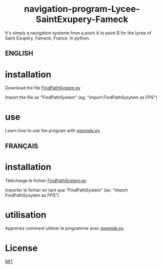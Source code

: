 <h1 align="center">navigation-program-Lycee-SaintExupery-Fameck</h1>

<p align="center">
<a href="https://img.shields.io/badge/python-3670A0?style=for-the-badge&logo=python&logoColor=ffdd54" alt="python" /></a>
</p>

It's simply a navigation systeme from a point A to point B for the lycée of Saint Exupéry, Fameck, France. In python.

## ENGLISH

# installation
Download the file [FindPathSystem.py](https://github.com/KyleCie/navigation-program-Lycee-SaintExupery-Fameck/blob/main/english/FindPathSystem.py)

Import the file as "FindPathSystem" (eg: "import FindPathSysytem as FPS")

# use
Learn how to use the program with [exemple.py](https://github.com/KyleCie/navigation-program-Lycee-SaintExupery-Fameck/blob/main/english/exemple.py)

## FRANÇAIS

# installation
Télécharge le fichier [FindPathSystem.py](https://github.com/KyleCie/navigation-program-Lycee-SaintExupery-Fameck/blob/main/french/FindPathSystem.py)

Importer le fichier en tant que "FindPathSystem" (ex: "import FindPathSysytem as FPS")

# utilisation
Apprenez comment utiliser le programme avec [exemple.py](https://github.com/KyleCie/navigation-program-Lycee-SaintExupery-Fameck/blob/main/french/exemple.py)

# License
[MIT](https://choosealicense.com/licenses/mit/)
